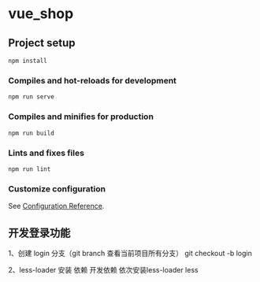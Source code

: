 # vue_shop

## Project setup
```
npm install
```

### Compiles and hot-reloads for development
```
npm run serve
```

### Compiles and minifies for production
```
npm run build
```

### Lints and fixes files
```
npm run lint
```

### Customize configuration
See [Configuration Reference](https://cli.vuejs.org/config/).


## 开发登录功能
1、创建 login 分支（git branch 查看当前项目所有分支）
git checkout -b login

2、less-loader 安装
依赖  开发依赖
依次安装less-loader  less  
